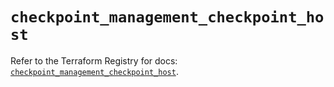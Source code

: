 # `checkpoint_management_checkpoint_host`

Refer to the Terraform Registry for docs: [`checkpoint_management_checkpoint_host`](https://registry.terraform.io/providers/checkpointsw/checkpoint/2.11.0/docs/resources/management_checkpoint_host).
